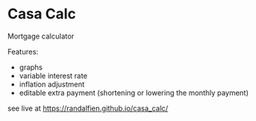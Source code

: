 # Casa Calc
Mortgage calculator

Features: 
+ graphs
+ variable interest rate
+ inflation adjustment
+ editable extra payment (shortening or lowering the monthly payment)

see live at https://randalfien.github.io/casa_calc/